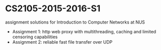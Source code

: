 # CS2105-2015-2016-S1
assignment solutions for Introduction to Computer Networks at NUS

* Assignment 1: http web proxy with multithreading, caching and limited censoring capabilities
* Assignment 2: reliable fast file transfer over UDP